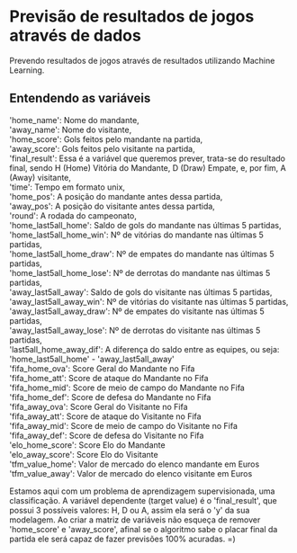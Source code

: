 # Previsão de resultados de jogos através de dados  
  
Prevendo resultados de jogos através de resultados utilizando Machine Learning.

## Entendendo as variáveis

'home_name': Nome do mandante,  
'away_name': Nome do visitante,  
'home_score': Gols feitos pelo mandante na partida,  
'away_score': Gols feitos pelo visitante na partida,  
'final_result': Essa é a variável que queremos prever, trata-se do resultado final, sendo H (Home) Vitória do Mandante, D (Draw) Empate, e, por fim, A (Away) visitante,  
'time': Tempo em formato unix,  
'home_pos': A posição do mandante antes dessa partida,  
'away_pos': A posição do visitante antes dessa partida,  
'round': A rodada do campeonato,  
'home_last5all_home': Saldo de gols do mandante nas últimas 5 partidas,  
'home_last5all_home_win': Nº de vitórias do mandante nas últimas 5 partidas,  
'home_last5all_home_draw': Nº de empates do mandante nas últimas 5 partidas,  
'home_last5all_home_lose': Nº de derrotas do mandante nas últimas 5 partidas,  
'away_last5all_away': Saldo de gols do visitante nas últimas 5 partidas,  
'away_last5all_away_win': Nº de vitórias do visitante nas últimas 5 partidas,  
'away_last5all_away_draw': Nº de empates do visitante nas últimas 5 partidas,  
'away_last5all_away_lose': Nº de derrotas do visitante nas últimas 5 partidas,  
'last5all_home_away_dif': A diferença do saldo entre as equipes, ou seja: 'home_last5all_home' - 'away_last5all_away'  
'fifa_home_ova': Score Geral do Mandante no Fifa  
'fifa_home_att': Score de ataque do Mandante no Fifa  
'fifa_home_mid': Score de meio de campo do Mandante no Fifa  
'fifa_home_def': Score de defesa do Mandante no Fifa  
'fifa_away_ova': Score Geral do Visitante no Fifa  
'fifa_away_att': Score de ataque do Visitante no Fifa  
'fifa_away_mid': Score de meio de campo do Visitante no Fifa  
'fifa_away_def': Score de defesa do Visitante no Fifa  
'elo_home_score': Score Elo do Mandante  
'elo_away_score': Score Elo do Visitante   
'tfm_value_home': Valor de mercado do elenco mandante em Euros  
'tfm_value_away': Valor de mercado do elenco visitante em Euros  

Estamos aqui com um problema de aprendizagem supervisionada, uma classificação. A variável dependente (target value) é o 'final_result', que possui 3 possíveis valores: H, D ou A, assim ela será o 'y' da sua modelagem. Ao criar a matriz de variáveis não esqueça de remover 'home_score' e 'away_score', afinal se o algoritmo sabe o placar final da partida ele será capaz de fazer previsões 100% acuradas. =)


